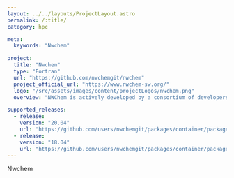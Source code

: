 ```yaml
---
layout: ../../layouts/ProjectLayout.astro
permalink: /:title/
category: hpc

meta:
  keywords: "Nwchem"

project:
  title: "Nwchem"
  type: "Fortran"
  url: "https://github.com/nwchemgit/nwchem"
  project_official_url: "https://www.nwchem-sw.org/"
  logo: "/src/assets/images/content/projectLogos/nwchem.png"
  overview: "NWChem is actively developed by a consortium of developers and maintained by the Environmental Molecular Sciences Laboratory (EMSL), a US DOE Office of Science User Facility located at the Pacific Northwest National Laboratory (PNNL) in Washington State"

supported_releases:
  - release:
    version: "20.04"
    url: "https://github.com/users/nwchemgit/packages/container/package/nwchem%2Frun-on-arch-nwchemgit-nwchem-nwchem-ci-archs-aarch64-ubuntu20-04"
  - release:
    version: "18.04"
    url: "https://github.com/users/nwchemgit/packages/container/package/nwchem%2Frun-on-arch-nwchemgit-nwchem-nwchem-ci-archs-aarch64-ubuntu18-04"
---
```


<p>Nwchem</p>
